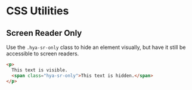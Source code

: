 # CSS Utilities

## Screen Reader Only

Use the `.hya-sr-only` class to hide an element visually, but have it still be accessible to screen readers.

```html
<p>
  This text is visible.
  <span class="hya-sr-only">This text is hidden.</span>
</p>
```
